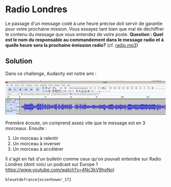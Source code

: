 # Radio Londres

Le passage d'un message codé à une heure précise doit servir de garantie pour votre prochaine mission. Vous  essayez tant bien que mal de déchiffrer le contenu du message que vous  entendez de votre poste. **Question : Quel est le nom du responsable au commandement  dans le message radio et à quelle heure sera la prochaine émission  radio?** (cf. [radio.mp3](./img/radio.mp3))

## Solution

Dans ce challenge, Audacity est notre ami :

![image-20220508175632158](img/image-20220508175632158.png)

Première écoute, on comprend assez vite que le message est en 3 morceaux. Ensuite :

1. Un morceau à ralentir
2. Un morceau à inverser
3. Un morceau à accélérer

Il s'agit en fait d'un bulletin comme ceux qu'on pouvait entendre sur Radio Londres (dont voici un podcast sur Europe 1 https://www.youtube.com/watch?v=4Nc3kV9hoNo)

```
bleuetdefrance{eisenhower_17}
```

